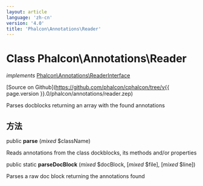 ```yaml
---
layout: article
language: 'zh-cn'
version: '4.0'
title: 'Phalcon\Annotations\Reader'
---
```

# Class **Phalcon\Annotations\Reader**

*implements* [Phalcon\Annotations\ReaderInterface](Phalcon_Annotations_ReaderInterface)

[Source on Github](https://github.com/phalcon/cphalcon/tree/v{{ page.version }}.0/phalcon/annotations/reader.zep)

Parses docblocks returning an array with the found annotations

## 方法

public **parse** (*mixed* $className)

Reads annotations from the class dockblocks, its methods and/or properties

public static **parseDocBlock** (*mixed* $docBlock, [*mixed* $file], [*mixed* $line])

Parses a raw doc block returning the annotations found